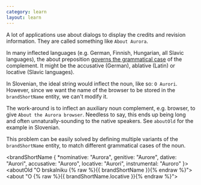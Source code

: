 ```yaml
---
category: learn
layout: learn
---
```


<section class="clearfix">
  <div class="left">
    <p>A lot of applications use about dialogs to display the credits and revision information. They are called something like <code>About Aurora</code>.</p>
    <p>In many inflected languages (e.g. German, Finnish, Hungarian, all Slavic languages), the about preposition <a href="http://en.wikipedia.org/wiki/Case_government">governs the grammatical case</a> of the complement. It might be the accusative (German), ablative (Latin) or locative (Slavic languages).</p>
    <p>In Slovenian, the ideal string would inflect the noun, like so: <code>O Aurori</code>. However, since we want the name of the browser to be stored in the <code class="entity">brandShortName</code> entity, we can't modify it.</p>
    <p>The work-around is to inflect an auxiliary noun complement, e.g. browser, to give <code>About the Aurora browser</code>. Needless to say, this ends up being long and often unnaturally-sounding to the native speakers. See <code class="entity">aboutOld</code> for the example in Slovenian.</p>
    <p>This problem can be easily solved by defining multiple variants of the <code class="entity">brandShortName</code> entity, to match different grammatical cases of the noun.</p>
  </div>
  <div class="right">
    <div class="editor sourceEditor height15"
      id="sourceEditor1"
      data-source="sourceEditor1"
      data-output="output1"
    >&lt;brandShortName {
  *nominative: "Aurora",
  genitive: "Aurore",
  dative: "Aurori",
  accusative: "Auroro",
  locative: "Aurori",
  instrumental: "Auroro"
}&gt;
&lt;aboutOld "O brskalniku {% raw %}{{ brandShortName }}{% endraw %}"&gt;
&lt;about "O {% raw %}{{ brandShortName.locative }}{% endraw %}"&gt;
    </div>
    <dl id="output1">
    </dl>
  </div>
</section>
